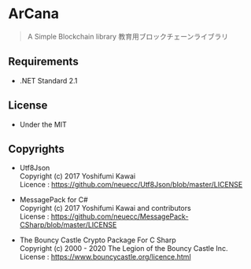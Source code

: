 # ArCana
 > A Simple Blockchain library
 教育用ブロックチェーンライブラリ

## Requirements
* .NET Standard 2.1

## License
* Under the MIT

## Copyrights
* Utf8Json  
Copyright (c) 2017 Yoshifumi Kawai  
Licence : https://github.com/neuecc/Utf8Json/blob/master/LICENSE

* MessagePack for C#  
Copyright (c) 2017 Yoshifumi Kawai and contributors  
License : https://github.com/neuecc/MessagePack-CSharp/blob/master/LICENSE

* The Bouncy Castle Crypto Package For C Sharp  
Copyright (c) 2000 - 2020 The Legion of the Bouncy Castle Inc.   
License : https://www.bouncycastle.org/licence.html
